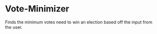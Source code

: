 # Vote-Minimizer
Finds the minimum votes need to win an election based off the input from the user.
